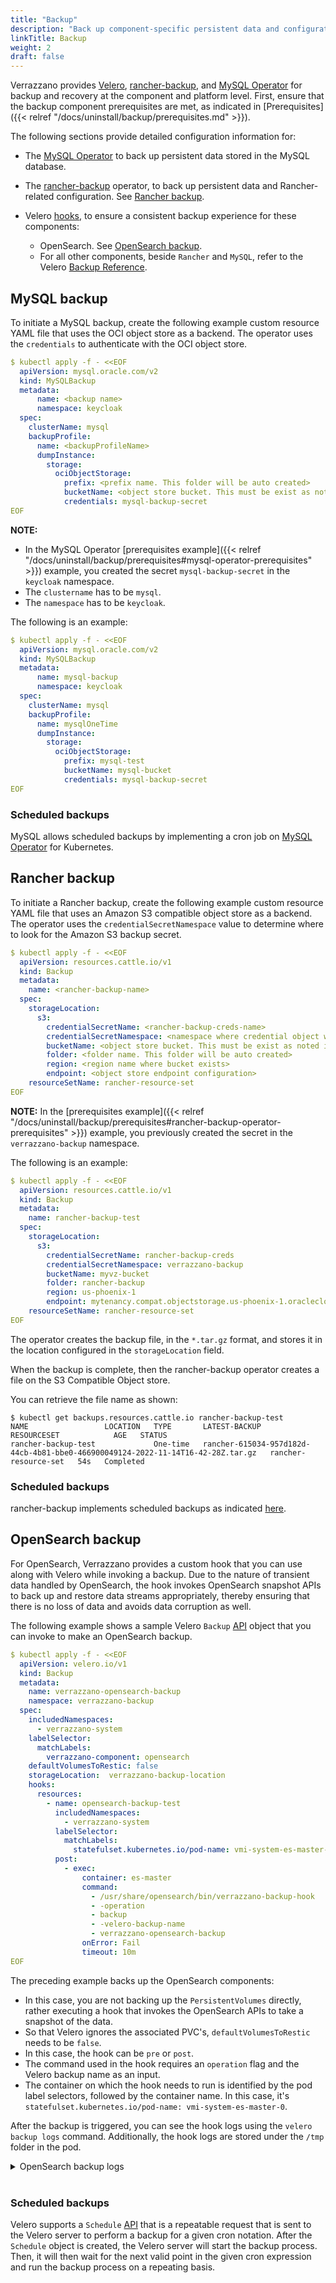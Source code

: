 ```yaml
---
title: "Backup"
description: "Back up component-specific persistent data and configurations"
linkTitle: Backup
weight: 2
draft: false
---
```


Verrazzano provides [Velero](https://velero.io/docs/v1.8/), [rancher-backup](https://rancher.com/docs/rancher/v2.5/en/backups/), and  [MySQL Operator](https://dev.mysql.com/doc/mysql-operator/en/mysql-operator-backups.html) for backup and recovery at the component and platform level.
First, ensure that the backup component prerequisites are met, as indicated in [Prerequisites]({{< relref "/docs/uninstall/backup/prerequisites.md" >}}).

The following sections provide detailed configuration information for:

- The [MySQL Operator](https://dev.mysql.com/doc/mysql-operator/en/) to back up persistent data stored in the MySQL database.
- The [rancher-backup](https://rancher.com/docs/rancher/v2.5/en/backups/) operator, to back up persistent data and Rancher-related configuration. See [Rancher backup](#rancher-backup).

- Velero [hooks](https://velero.io/docs/v1.8/backup-hooks/), to ensure a consistent backup experience for these components:
  - OpenSearch. See [OpenSearch backup](#opensearch-backup).
  - For all other components, beside `Rancher` and `MySQL`, refer to the Velero [Backup Reference](https://velero.io/docs/v1.8/backup-reference/).

## MySQL backup

To initiate a MySQL backup, create the following example custom resource YAML file that uses the OCI object store as a backend.
The operator uses the `credentials` to authenticate with the OCI object store.

```yaml
$ kubectl apply -f - <<EOF
  apiVersion: mysql.oracle.com/v2
  kind: MySQLBackup
  metadata:
      name: <backup name>
      namespace: keycloak
  spec:
    clusterName: mysql
    backupProfile:       
      name: <backupProfileName>
      dumpInstance:              
        storage:
          ociObjectStorage:
            prefix: <prefix name. This folder will be auto created>
            bucketName: <object store bucket. This must be exist as noted in pre-requisites section>
            credentials: mysql-backup-secret
EOF
```

**NOTE:**
- In the MySQL Operator [prerequisites example]({{< relref "/docs/uninstall/backup/prerequisites#mysql-operator-prerequisites" >}}) example, you created the secret `mysql-backup-secret` in the `keycloak` namespace.
- The `clustername` has to be `mysql`.
- The `namespace` has to be `keycloak`.

The following is an example:

```yaml
$ kubectl apply -f - <<EOF
  apiVersion: mysql.oracle.com/v2
  kind: MySQLBackup
  metadata:
      name: mysql-backup
      namespace: keycloak
  spec:
    clusterName: mysql
    backupProfile:       
      name: mysqlOneTime  
      dumpInstance:              
        storage:
          ociObjectStorage:
            prefix: mysql-test
            bucketName: mysql-bucket
            credentials: mysql-backup-secret
EOF
```
### Scheduled backups

MySQL allows scheduled backups by implementing a cron job on [MySQL Operator](https://dev.mysql.com/doc/mysql-operator/en/mysql-operator-backups.html) for Kubernetes.


## Rancher backup

To initiate a Rancher backup, create the following example custom resource YAML file that uses an Amazon S3 compatible object store as a backend.
The operator uses the `credentialSecretNamespace` value to determine where to look for the Amazon S3 backup secret.

```yaml
$ kubectl apply -f - <<EOF
  apiVersion: resources.cattle.io/v1
  kind: Backup
  metadata:
    name: <rancher-backup-name>
  spec:
    storageLocation:
      s3:
        credentialSecretName: <rancher-backup-creds-name>
        credentialSecretNamespace: <namespace where credential object was created>
        bucketName: <object store bucket. This must be exist as noted in pre-requisites section>
        folder: <folder name. This folder will be auto created>
        region: <region name where bucket exists>
        endpoint: <object store endpoint configuration>
    resourceSetName: rancher-resource-set
EOF
```

**NOTE:** In the [prerequisites example]({{< relref "/docs/uninstall/backup/prerequisites#rancher-backup-operator-prerequisites" >}}) example, you previously created the secret in the `verrazzano-backup` namespace.

The following is an example:

```yaml
$ kubectl apply -f - <<EOF
  apiVersion: resources.cattle.io/v1
  kind: Backup
  metadata:
    name: rancher-backup-test
  spec:
    storageLocation:
      s3:
        credentialSecretName: rancher-backup-creds
        credentialSecretNamespace: verrazzano-backup
        bucketName: myvz-bucket
        folder: rancher-backup
        region: us-phoenix-1
        endpoint: mytenancy.compat.objectstorage.us-phoenix-1.oraclecloud.com
    resourceSetName: rancher-resource-set
EOF
```

The operator creates the backup file, in the `*.tar.gz` format, and stores it in the location configured in the `storageLocation` field.

When the backup is complete, then the rancher-backup operator creates a file on the S3 Compatible Object store.

You can retrieve the file name as shown:

```shell
$ kubectl get backups.resources.cattle.io rancher-backup-test
NAME                 LOCATION   TYPE       LATEST-BACKUP                                                                     RESOURCESET            AGE   STATUS
rancher-backup-test             One-time   rancher-615034-957d182d-44cb-4b81-bbe0-466900049124-2022-11-14T16-42-28Z.tar.gz   rancher-resource-set   54s   Completed
```

### Scheduled backups

rancher-backup implements scheduled backups as indicated [here](https://rancher.com/docs/rancher/v2.5/en/backups/configuration/backup-config/).  


## OpenSearch backup

For OpenSearch, Verrazzano provides a custom hook that you can use along with Velero while invoking a backup.
Due to the nature of transient data handled by OpenSearch, the hook invokes OpenSearch snapshot APIs to back up and restore data streams appropriately,
thereby ensuring that there is no loss of data and avoids data corruption as well.

The following example shows a sample Velero `Backup` [API](https://velero.io/docs/v1.8/api-types/backup/) object that you can invoke to make an OpenSearch backup.

```yaml
$ kubectl apply -f - <<EOF
  apiVersion: velero.io/v1
  kind: Backup
  metadata:
    name: verrazzano-opensearch-backup
    namespace: verrazzano-backup
  spec:
    includedNamespaces:
      - verrazzano-system
    labelSelector:
      matchLabels:
        verrazzano-component: opensearch
    defaultVolumesToRestic: false
    storageLocation:  verrazzano-backup-location
    hooks:
      resources:
        - name: opensearch-backup-test
          includedNamespaces:
            - verrazzano-system
          labelSelector:
            matchLabels:
              statefulset.kubernetes.io/pod-name: vmi-system-es-master-0
          post:                           
            - exec:
                container: es-master
                command:
                  - /usr/share/opensearch/bin/verrazzano-backup-hook
                  - -operation
                  - backup
                  - -velero-backup-name
                  - verrazzano-opensearch-backup
                onError: Fail
                timeout: 10m
EOF
```

The preceding example backs up the OpenSearch components:
- In this case, you are not backing up the `PersistentVolumes` directly, rather executing a hook that invokes the OpenSearch APIs to take a snapshot of the data.
- So that Velero ignores the associated PVC's, `defaultVolumesToRestic` needs to be `false`.
- In this case, the hook can be `pre` or `post`.
- The command used in the hook requires an `operation` flag and the Velero backup name as an input.
- The container on which the hook needs to run is identified by the pod label selectors, followed by the container name.
  In this case, it's `statefulset.kubernetes.io/pod-name: vmi-system-es-master-0`.

After the backup is triggered, you can see the hook logs using the `velero backup logs` command. Additionally, the hook logs are stored under the `/tmp` folder in the pod.

<details>
  <summary>OpenSearch backup logs</summary></summary>

```shell
# To display the logs from the backup, run the following command
$ kubectl logs -n verrazzano-backup -l app.kubernetes.io/name=velero

# Fetch the log file name as shown
$ kubectl exec -it vmi-system-es-master-0 -n verrazzano-system -- ls -al /tmp | grep verrazzano-backup-hook | tail -n 1 | awk '{print $NF}'

# To examine the hook logs, exec into the pod as shown, and use the file name retrieved previously
$ kubectl exec -it vmi-system-es-master-0 -n verrazzano-system -- cat /tmp/<log-file-name>
```
</details>

<br>

### Scheduled backups

Velero supports a `Schedule` [API](https://velero.io/docs/v1.8/api-types/schedule/)
that is a repeatable request that is sent to the Velero server to perform a backup for a given cron notation.
After the `Schedule` object is created, the Velero server will start the backup process.
Then, it will then wait for the next valid point in the given cron expression and run the backup process on a repeating basis.

<br/>
